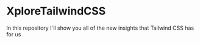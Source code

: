 # XploreTailwindCSS
In this repository I´ll show you all of the new insights that Tailwind CSS has for us

